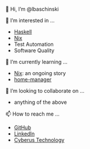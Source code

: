 👋 Hi, I’m @lbaschinski

👀 I’m interested in ...
- [Haskell](https://www.haskell.org/)
- [Nix](https://github.com/NixOS/nix)
- Test Automation
- Software Quality

🌱 I’m currently learning ...
- [Nix](https://github.com/NixOS/nix): an ongoing story
- [home-manager](https://github.com/nix-community/home-manager)

💞️ I’m looking to collaborate on ...
- anything of the above

📫 How to reach me ...
- [GitHub](https://github.com/lbaschinski)
- [LinkedIn](https://www.linkedin.com/in/lucas-baschinski-9b178a127)
- [Cyberus Technology](https://www.cyberus-technology.de/)

<!---
lbaschinski/lbaschinski is a ✨ special ✨ repository because its `README.md` (this file) appears on your GitHub profile.
--->
